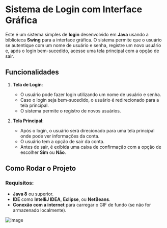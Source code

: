 # Sistema de Login com Interface Gráfica

Este é um sistema simples de **login** desenvolvido em **Java** usando a biblioteca **Swing** para a interface gráfica. O sistema permite que o usuário se autentique com um nome de usuário e senha, registre um novo usuário e, após o login bem-sucedido, acesse uma tela principal com a opção de sair.

## Funcionalidades

1. **Tela de Login**:
   - O usuário pode fazer login utilizando um nome de usuário e senha.
   - Caso o login seja bem-sucedido, o usuário é redirecionado para a tela principal.
   - O sistema permite o registro de novos usuários.
   
2. **Tela Principal**:
   - Após o login, o usuário será direcionado para uma tela principal onde pode ver informações da conta.
   - O usuário tem a opção de sair da conta.
   - Antes de sair, é exibida uma caixa de confirmação com a opção de escolher **Sim** ou **Não**.

## Como Rodar o Projeto

### Requisitos:
- **Java 8** ou superior.
- **IDE** como **IntelliJ IDEA**, **Eclipse**, ou **NetBeans**.
- **Conexão com a internet** para carregar o GIF de fundo (se não for armazenado localmente).

![image](https://github.com/user-attachments/assets/f3a091ca-e361-47c8-b1f6-d24634c69b5d)
